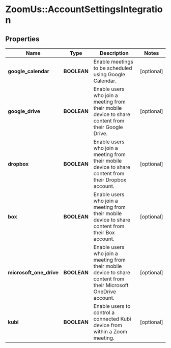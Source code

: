 # ZoomUs::AccountSettingsIntegration

## Properties
Name | Type | Description | Notes
------------ | ------------- | ------------- | -------------
**google_calendar** | **BOOLEAN** | Enable meetings to be scheduled using Google Calendar. | [optional] 
**google_drive** | **BOOLEAN** | Enable users who join a meeting from their mobile device to share content from their Google Drive. | [optional] 
**dropbox** | **BOOLEAN** | Enable users who join a meeting from their mobile device to share content from their Dropbox account. | [optional] 
**box** | **BOOLEAN** | Enable users who join a meeting from their mobile device to share content from their Box account. | [optional] 
**microsoft_one_drive** | **BOOLEAN** | Enable users who join a meeting from their mobile device to share content from their Microsoft OneDrive account. | [optional] 
**kubi** | **BOOLEAN** | Enable users to control a connected Kubi device from within a Zoom meeting. | [optional] 


